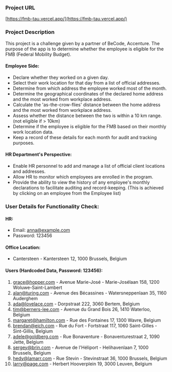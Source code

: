 ### Project URL
[https://fmb-tau.vercel.app/](https://fmb-tau.vercel.app/)

### Project Description
This project is a challenge given by a partner of BeCode, Accenture. The purpose of the app is to determine whether the employee is eligible for the FMB (Federal Mobility Budget).

#### Employee Side:
- Declare whether they worked on a given day.
- Select their work location for that day from a list of official addresses.
- Determine from which address the employee worked most of the month.
- Determine the geographical coordinates of the declared home address and the most worked from workplace address.
- Calculate the 'as-the-crow-flies' distance between the home address and the most worked from workplace address.
- Assess whether the distance between the two is within a 10 km range. (not eligible if > 10km)
- Determine if the employee is eligible for the FMB based on their monthly work location data.
- Keep a record of these details for each month for audit and tracking purposes.

#### HR Department's Perspective:
- Enable HR personnel to add and manage a list of official client locations and addresses.
- Allow HR to monitor which employees are enrolled in the program.
- Provide the ability to view the history of any employee's monthly declarations to facilitate auditing and record-keeping. (This is achieved by clicking on an employee from the Employee list)

### User Details for Functionality Check:

#### HR:
- Email: anna@example.com
- Password: 123456

#### Office Location:
- Cantersteen - Kantersteen 12, 1000 Brussels, Belgium

#### Users (Hardcoded Data, Password: 123456):
1. grace@hopper.com - Avenue Marie-José - Marie-Josélaan 158, 1200 Woluwe-Saint-Lambert
2. alan@turing.com - Avenue des Bécassines - Watersneppenlaan 35, 1160 Auderghem
3. ada@lovelace.com - Dorpstraat 222, 3060 Bertem, Belgium
4. tim@berners-lee.com - Avenue du Grand Bois 26, 1410 Waterloo, Belgium
5. margaret@hamilton.com - Rue des Fontaines 17, 1300 Wavre, Belgium
6. brendan@eich.com - Rue du Fort - Fortstraat 117, 1060 Saint-Gilles - Sint-Gillis, Belgium
7. adele@goldberg.com - Rue Bonaventure - Bonaventurestraat 2, 1090 Jette, Belgium
8. sergey@brin.com - Avenue de l'Héliport - Helihavenlaan 7, 1000 Brussels, Belgium
9. hedy@lamarr.com - Rue Stevin - Stevinstraat 36, 1000 Brussels, Belgium
10. larry@page.com - Herbert Hooverplein 19, 3000 Leuven, Belgium
